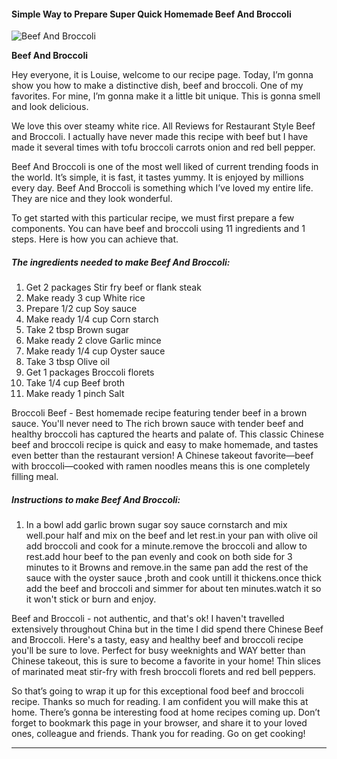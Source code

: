             

#### Simple Way to Prepare Super Quick Homemade Beef And Broccoli

![Beef And Broccoli](https://img-global.cpcdn.com/recipes/5762772078428160/751x532cq70/beef-and-broccoli-recipe-main-photo.jpg)

**Beef And Broccoli**

Hey everyone, it is Louise, welcome to our recipe page. Today, I’m gonna show you how to make a distinctive dish, beef and broccoli. One of my favorites. For mine, I’m gonna make it a little bit unique. This is gonna smell and look delicious.

We love this over steamy white rice. All Reviews for Restaurant Style Beef and Broccoli. I actually have never made this recipe with beef but I have made it several times with tofu broccoli carrots onion and red bell pepper.

Beef And Broccoli is one of the most well liked of current trending foods in the world. It’s simple, it is fast, it tastes yummy. It is enjoyed by millions every day. Beef And Broccoli is something which I’ve loved my entire life. They are nice and they look wonderful.

To get started with this particular recipe, we must first prepare a few components. You can have beef and broccoli using 11 ingredients and 1 steps. Here is how you can achieve that.

##### The ingredients needed to make Beef And Broccoli:

1.  Get 2 packages Stir fry beef or flank steak
2.  Make ready 3 cup White rice
3.  Prepare 1/2 cup Soy sauce
4.  Make ready 1/4 cup Corn starch
5.  Take 2 tbsp Brown sugar
6.  Make ready 2 clove Garlic mince
7.  Make ready 1/4 cup Oyster sauce
8.  Take 3 tbsp Olive oil
9.  Get 1 packages Broccoli florets
10.  Take 1/4 cup Beef broth
11.  Make ready 1 pinch Salt

Broccoli Beef - Best homemade recipe featuring tender beef in a brown sauce. You'll never need to The rich brown sauce with tender beef and healthy broccoli has captured the hearts and palate of. This classic Chinese beef and broccoli recipe is quick and easy to make homemade, and tastes even better than the restaurant version! A Chinese takeout favorite—beef with broccoli—cooked with ramen noodles means this is one completely filling meal.

##### Instructions to make Beef And Broccoli:

1.  In a bowl add garlic brown sugar soy sauce cornstarch and mix well.pour half and mix on the beef and let rest.in your pan with olive oil add broccoli and cook for a minute.remove the broccoli and allow to rest.add hour beef to the pan evenly and cook on both side for 3 minutes to it Browns and remove.in the same pan add the rest of the sauce with the oyster sauce ,broth and cook untill it thickens.once thick add the beef and broccoli and simmer for about ten minutes.watch it so it won't stick or burn and enjoy.

Beef and Broccoli - not authentic, and that's ok! I haven't travelled extensively throughout China but in the time I did spend there Chinese Beef and Broccoli. Here's a tasty, easy and healthy beef and broccoli recipe you'll be sure to love. Perfect for busy weeknights and WAY better than Chinese takeout, this is sure to become a favorite in your home! Thin slices of marinated meat stir-fry with fresh broccoli florets and red bell peppers.

So that’s going to wrap it up for this exceptional food beef and broccoli recipe. Thanks so much for reading. I am confident you will make this at home. There’s gonna be interesting food at home recipes coming up. Don’t forget to bookmark this page in your browser, and share it to your loved ones, colleague and friends. Thank you for reading. Go on get cooking!

* * *